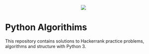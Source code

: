 <p align="center"><a href="https://www.hackerrank.com/ribeirorafaelma1"><img src="https://www.educative.io/cdn-cgi/image/f=auto,fit=cover,w=600/v2api/collection/10370001/5474278013140992/image/5632924432990208" ></a></p>

# Python Algorithims

This repository contains solutions to Hackerrank practice problems, algorithms and structure with Python 3.

